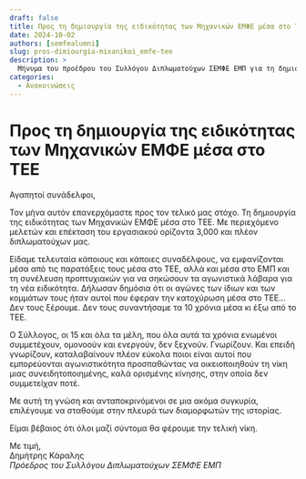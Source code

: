 ```yaml
---
draft: false
title: Προς τη δημιουργία της ειδικότητας των Μηχανικών ΕΜΦΕ μέσα στο ΤΕΕ
date: 2024-10-02
authors: [semfealumni]
slug: pros-dimiourgia-mixanikoi_emfe-tee
description: >
  Μήνυμα του προέδρου του Συλλόγου Διπλωματούχων ΣΕΜΦΕ ΕΜΠ για τη δημιουργία της ειδικότητας των Μηχανικών ΕΜΦΕ μέσα στο ΤΕΕ.
categories:
  - Ανακοινώσεις
---
```


# Προς τη δημιουργία της ειδικότητας των Μηχανικών ΕΜΦΕ μέσα στο ΤΕΕ

Αγαπητοί συνάδελφοι,

Τον μήνα αυτόν επανερχόμαστε προς τον τελικό μας στόχο. Τη δημιουργία της ειδικότητας των Μηχανικών ΕΜΦΕ μέσα στο ΤΕΕ. Με περιεχόμενο μελετών και επέκταση του εργασιακού ορίζοντα 3,000 και πλέον διπλωματούχων μας.

Είδαμε τελευταία κάποιους και κάποιες συναδέλφους, να εμφανίζονται μέσα από τις παρατάξεις τους μέσα στο ΤΕΕ, αλλά και μέσα στο ΕΜΠ και τη συνέλευση προπτυχιακών για να σηκώσουν τα αγωνιστικά λάβαρα για τη νέα ειδικότητα. Δήλωσαν δημόσια ότι οι αγώνες των ίδιων και των κομμάτων τους ήταν αυτοί που έφεραν την κατοχύρωση μέσα στο ΤΕΕ... Δεν τους ξέρουμε. Δεν τους συναντήσαμε τα 10 χρόνια μέσα κι έξω από το ΤΕΕ.

Ο Σύλλογος, οι 15 και όλα τα μέλη, που όλα αυτά τα χρόνια ενωμένοι συμμετέχουν, ομονοούν και ενεργούν, δεν ξεχνούν. Γνωρίζουν. Και επειδή γνωρίζουν, καταλαβαίνουν πλέον εύκολα ποιοι είναι αυτοί που εμπορεύονται αγωνιστικότητα προσπαθώντας να οικειοποιηθούν τη νίκη μιας συνειδητοποιημένης, καλά ορισμένης κίνησης, στην οποία δεν συμμετείχαν ποτέ.

Με αυτή τη γνώση και ανταποκρινόμενοι σε μια ακόμα συγκυρία, επιλέγουμε να σταθούμε στην πλευρά των διαμορφωτών της ιστορίας.

Είμαι βέβαιος ότι όλοι μαζί σύντομα θα φέρουμε την τελική νίκη.

Με τιμή,<br/>
Δημήτρης Κάραλης<br/>
*Πρόεδρος του Συλλόγου Διπλωματούχων ΣΕΜΦΕ ΕΜΠ* 
